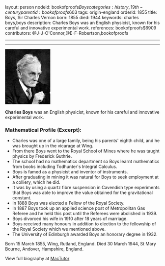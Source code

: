 layout: person
nodeid: bookofproofs$Boys
categories: history,19th-century
parentid: bookofproofs$603
tags: origin-england
orderid: 1855
title: Boys, Sir Charles Vernon
born: 1855
died: 1944
keywords: charles boys,boys
description: Charles Boys was an English physicist, known for his careful and innovative experimental work.
references: bookofproofs$6909
contributors: @J-J-O'Connor,@E-F-Robertson,bookofproofs

---



---

![Boys.jpg](https://github.com/bookofproofs/bookofproofs.github.io/blob/main/_sources/_assets/images/portraits/Boys.jpg?raw=true)

**Charles Boys** was an English physicist, known for his careful and innovative experimental work.

### Mathematical Profile (Excerpt):
* Charles was one of a large family, being his parents' eighth child, and he was brought up in the vicarage at Wing.
* From there Boys went to the Royal School of Mines where he was taught physics by Frederick Guthrie.
* The school had no mathematics department so Boys learnt mathematics from books including Todhunter's Integral Calculus.
* Boys is famed as a physicist and inventor of instruments.
* After graduating in mining it was natural for Boys to seek employment at a colliery, which he did.
* It was by using a quartz fibre suspension in Cavendish type experiments that Boys was able to improve the value obtained for the gravitational constant.
* In 1888 Boys was elected a Fellow of the Royal Society.
* In 1887 Boys took up an applied science post of Metropolitan Gas Referee and he held this post until the Referees were abolished in 1939.
* Boys divorced his wife in 1910 after 18 years of marriage.
* Boys received many honours in addition to election to the fellowship of the Royal Society which we mentioned above.
* The University of Edinburgh awarded Boys an honorary degree in 1932.

Born 15 March 1855, Wing, Rutland, England. Died 30 March 1944, St Mary Bourne, Andover, Hampshire, England.

View full biography at [MacTutor](https://mathshistory.st-andrews.ac.uk/Biographies/Boys/)
